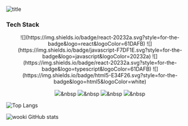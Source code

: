![title](https://capsule-render.vercel.app/api?type=transparent&fontSize=90&fontColor=703ee5&height=300&section=header&text=Frontend%20spaces&desc=developed%20by%20wooki&descAlignY=70&descAlign=78)

### Tech Stack
<div align="center">
  ![](https://img.shields.io/badge/react-20232a.svg?style=for-the-badge&logo=react&logoColor=61DAFB)
  ![](https://img.shields.io/badge/javascript-F7DF1E.svg?style=for-the-badge&logo=javascript&logoColor=20232a)
  ![](https://img.shields.io/badge/react-20232a.svg?style=for-the-badge&logo=typescript&logoColor=61DAFB)
  ![](https://img.shields.io/badge/html5-E34F26.svg?style=for-the-badge&logo=html5&logoColor=white)
  
  <img src="https://img.shields.io/badge/react-20232a.svg?style=for-the-badge&logo=react&logoColor=61DAFB" />&nbsp
  <img src="https://img.shields.io/badge/javascript-F7DF1E.svg?style=for-the-badge&logo=javascript&logoColor=20232a" />&nbsp
  <img src="https://img.shields.io/badge/react-20232a.svg?style=for-the-badge&logo=typescript&logoColor=61DAFB" />&nbsp
  <img src="https://img.shields.io/badge/html5-E34F26.svg?style=for-the-badge&logo=html5&logoColor=white" />&nbsp
</div>

![Top Langs](https://github-readme-stats.vercel.app/api/top-langs/?username=wookiya1364&layout=compact)

![wooki GitHub stats](https://github-readme-stats.vercel.app/api?username=wookiya1364&show_icons=true&theme=transparent)

<!--
**wookiya1364/wookiya1364**is a _special_ ✨ repository because its `README.md` (this file) appears on your GitHub profile.

Here are some ideas to get you started:

- 🔭 I’m currently working on ...
- 🌱 I’m currently learning ...
- 👯 I’m looking to collaborate on ...
- 🤔 I’m looking for help with ...
- 💬 Ask me about ...
- 📫 How to reach me: ...
- 😄 Pronouns: ...
- ⚡ Fun fact: ...
-->
